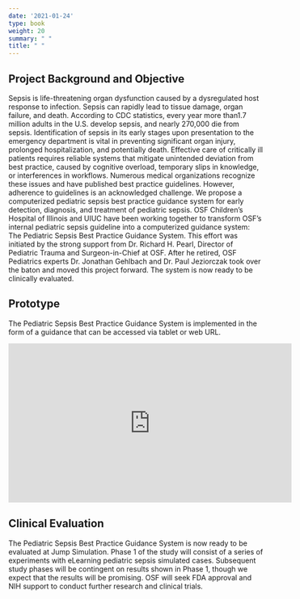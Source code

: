```yaml
---
date: '2021-01-24'
type: book
weight: 20
summary: " "
title: " "
---
```


## Project Background and Objective

Sepsis is life-threatening organ dysfunction caused by a dysregulated host response to infection. Sepsis can rapidly lead to tissue damage, organ failure, and death. According to CDC statistics, every year more than1.7 million adults in the U.S. develop sepsis, and nearly 270,000 die from sepsis. 
Identification of sepsis in its early stages upon presentation to the emergency department is vital in preventing significant organ injury, prolonged hospitalization, and potentially death. Effective care of critically ill patients requires reliable systems that mitigate unintended deviation from best practice, caused by cognitive overload, temporary slips in knowledge, or interferences in workflows. Numerous medical organizations recognize these issues and have published best practice guidelines. However, adherence to guidelines is an acknowledged challenge.
We propose a computerized pediatric sepsis best practice guidance system for early detection, diagnosis, and treatment of pediatric sepsis. OSF Children’s Hospital of Illinois and UIUC have been working together to transform OSF’s internal pediatric sepsis guideline into a computerized guidance system: The Pediatric Sepsis Best Practice Guidance System. This effort was initiated by the strong support from Dr. Richard H. Pearl, Director of Pediatric Trauma and Surgeon-in-Chief at OSF. After he retired, OSF Pediatrics experts Dr. Jonathan Gehlbach and Dr. Paul Jeziorczak took over the baton and moved this project forward. The system is now ready to be clinically evaluated.



## Prototype

The Pediatric Sepsis Best Practice Guidance System is implemented in the form of a guidance that can be accessed via tablet or web URL.
<iframe width="560" height="315" src="https://www.youtube.com/embed/s2jmsR73AVw" title="YouTube video player" frameborder="0" allow="accelerometer; autoplay; clipboard-write; encrypted-media; gyroscope; picture-in-picture" allowfullscreen></iframe>

## Clinical Evaluation

The Pediatric Sepsis Best Practice Guidance System is now ready to be evaluated at Jump Simulation. Phase 1 of the study will consist of a series of experiments with eLearning pediatric sepsis simulated cases. Subsequent study phases will be contingent on results shown in Phase 1, though we expect that the results will be promising. OSF will seek FDA approval and NIH support to conduct further research and clinical trials.


